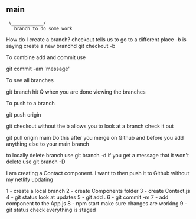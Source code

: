 ## main

     \____________/
       branch to do some work

How do I create a branch?
checkout tells us to go to a different place
-b is saying create a new branchd
git checkout -b <name of your branch>

To combine add and commit use

git commit -am 'message'

To see all branches

git branch
hit Q when you are done viewing the branches

To push to a branch

git push origin <branch name>

git checkout <branch name> without the b allows you to look at a branch check it out

git pull origin main
Do this after you merge on Github and before you add anything else to your main branch

to locally delete branch use
git branch -d <name of branch>
if you get a message that it won't delete use
git branch -D <name of branch>

I am creating a Contact component. I want to then push it to Github without my netlify updating

1 - create a local branch
2 - create Components folder
3 - create Contact.js
4 - git status look at updates
5 - git add .
6 - git commit -m <message in quotes>
7 - add component to the App.js
8 - npm start make sure changes are working
9 - git status check everything is staged
